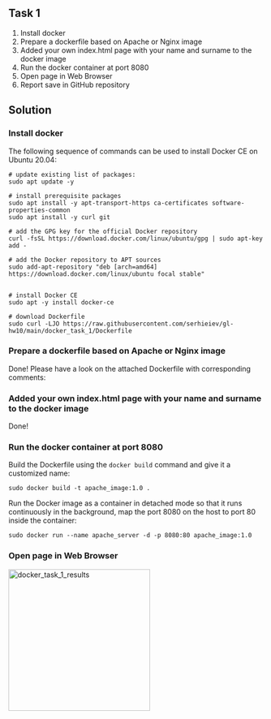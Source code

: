 ## Task 1

1. Install docker
2. Prepare a dockerfile based on Apache or Nginx image
3. Added your own index.html page with your name and surname to the docker image
4. Run the docker container at port 8080
5. Open page in Web Browser
6. Report save in GitHub repository

## Solution

### Install docker
The following sequence of commands can be used to install Docker CE on Ubuntu 20.04:

```
# update existing list of packages:
sudo apt update -y

# install prerequisite packages
sudo apt install -y apt-transport-https ca-certificates software-properties-common
sudo apt install -y curl git

# add the GPG key for the official Docker repository
curl -fsSL https://download.docker.com/linux/ubuntu/gpg | sudo apt-key add -

# add the Docker repository to APT sources
sudo add-apt-repository "deb [arch=amd64] https://download.docker.com/linux/ubuntu focal stable"


# install Docker CE
sudo apt -y install docker-ce

# download Dockerfile
sudo curl -LJO https://raw.githubusercontent.com/serhieiev/gl-hw10/main/docker_task_1/Dockerfile
```

### Prepare a dockerfile based on Apache or Nginx image
Done! Please have a look on the attached Dockerfile with corresponding comments:

### Added your own index.html page with your name and surname to the docker image
Done!

### Run the docker container at port 8080
Build the Dockerfile using the `docker build` command and give it a customized name:

`sudo docker build -t apache_image:1.0 .`

Run the Docker image as a container in detached mode so that it runs continuously in the background, map the port 8080 on the host to port 80 inside the container:

`sudo docker run --name apache_server -d -p 8080:80 apache_image:1.0`

### Open page in Web Browser

<img width="279" alt="docker_task_1_results" src="https://user-images.githubusercontent.com/12089303/214614686-d7a064dd-fbe1-433a-840c-3ac17360b0e4.png">

